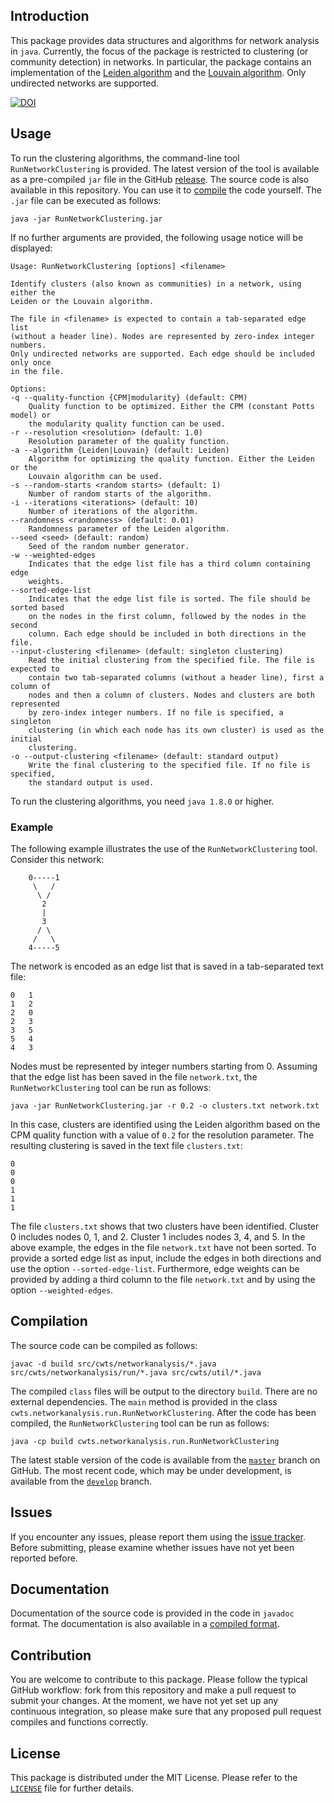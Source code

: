 ## Introduction

This package provides data structures and algorithms for network analysis in `java`.
Currently, the focus of the package is restricted to clustering (or community detection) in networks.
In particular, the package contains an implementation of the [Leiden algorithm](https://arxiv.org/abs/xxx.xxxx) and the [Louvain algorithm](https://arxiv.org/abs/0803.0476).
Only undirected networks are supported.

[![DOI](https://zenodo.org/badge/153760626.svg)](https://zenodo.org/badge/latestdoi/153760626)

## Usage

To run the clustering algorithms, the command-line tool `RunNetworkClustering` is provided.
The latest version of the tool is available as a pre-compiled `jar` file in the GitHub [release](https://github.com/CWTSLeiden/networkanalysis/releases/latest).
The source code is also available in this repository.
You can use it to [compile](#compilation) the code yourself.
The `.jar` file can be executed as follows:

```
java -jar RunNetworkClustering.jar
```

If no further arguments are provided, the following usage notice will be displayed:

```
Usage: RunNetworkClustering [options] <filename>

Identify clusters (also known as communities) in a network, using either the
Leiden or the Louvain algorithm.

The file in <filename> is expected to contain a tab-separated edge list
(without a header line). Nodes are represented by zero-index integer numbers.
Only undirected networks are supported. Each edge should be included only once
in the file.

Options:
-q --quality-function {CPM|modularity} (default: CPM)
    Quality function to be optimized. Either the CPM (constant Potts model) or
    the modularity quality function can be used.
-r --resolution <resolution> (default: 1.0)
    Resolution parameter of the quality function.
-a --algorithm {Leiden|Louvain} (default: Leiden)
    Algorithm for optimizing the quality function. Either the Leiden or the
    Louvain algorithm can be used.
-s --random-starts <random starts> (default: 1)
    Number of random starts of the algorithm.
-i --iterations <iterations> (default: 10)
    Number of iterations of the algorithm.
--randomness <randomness> (default: 0.01)
    Randomness parameter of the Leiden algorithm.
--seed <seed> (default: random)
    Seed of the random number generator.
-w --weighted-edges
    Indicates that the edge list file has a third column containing edge
    weights.
--sorted-edge-list
    Indicates that the edge list file is sorted. The file should be sorted based
    on the nodes in the first column, followed by the nodes in the second
    column. Each edge should be included in both directions in the file.
--input-clustering <filename> (default: singleton clustering)
    Read the initial clustering from the specified file. The file is expected to
    contain two tab-separated columns (without a header line), first a column of
    nodes and then a column of clusters. Nodes and clusters are both represented
    by zero-index integer numbers. If no file is specified, a singleton
    clustering (in which each node has its own cluster) is used as the initial
    clustering.
-o --output-clustering <filename> (default: standard output)
    Write the final clustering to the specified file. If no file is specified,
    the standard output is used.
```

To run the clustering algorithms, you need `java 1.8.0` or higher.

### Example

The following example illustrates the use of the `RunNetworkClustering` tool.
Consider this network:

```text
    0-----1
     \   /
      \ /
       2
       |
       3
      / \
     /   \
    4-----5
```

The network is encoded as an edge list that is saved in a tab-separated text file:

```text
0	1
1	2
2	0
2	3
3	5
5	4
4	3
```

Nodes must be represented by integer numbers starting from 0.
Assuming that the edge list has been saved in the file `network.txt`, the `RunNetworkClustering` tool can be run as follows:

```
java -jar RunNetworkClustering.jar -r 0.2 -o clusters.txt network.txt
```

In this case, clusters are identified using the Leiden algorithm based on the CPM quality function with a value of `0.2` for the resolution parameter.
The resulting clustering is saved in the text file `clusters.txt`:

```text
0
0
0
1
1
1
```

The file `clusters.txt` shows that two clusters have been identified.
Cluster 0 includes nodes 0, 1, and 2.
Cluster 1 includes nodes 3, 4, and 5.
In the above example, the edges in the file `network.txt` have not been sorted.
To provide a sorted edge list as input, include the edges in both directions and use the option ``--sorted-edge-list``.
Furthermore, edge weights can be provided by adding a third column to the file `network.txt` and by using the option ``--weighted-edges``.

## Compilation

The source code can be compiled as follows:

```
javac -d build src/cwts/networkanalysis/*.java src/cwts/networkanalysis/run/*.java src/cwts/util/*.java
```

The compiled `class` files will be output to the directory `build`.
There are no external dependencies.
The `main` method is provided in the class `cwts.networkanalysis.run.RunNetworkClustering`.
After the code has been compiled, the `RunNetworkClustering` tool can be run as follows:

```
java -cp build cwts.networkanalysis.run.RunNetworkClustering
```

The latest stable version of the code is available from the [`master`](https://github.com/CWTSLeiden/networkanalysis/tree/master) branch on GitHub.
The most recent code, which may be under development, is available from the [`develop`](https://github.com/CWTSLeiden/networkanalysis/tree/develop) branch.

## Issues

If you encounter any issues, please report them using the [issue tracker](https://github.com/CWTSLeiden/networkanalysis/issues).
Before submitting, please examine whether issues have not yet been reported before.

## Documentation

Documentation of the source code is provided in the code in `javadoc` format.
The documentation is also available in a [compiled format](https://CWTSLeiden.github.io/networkanalysis).

## Contribution

You are welcome to contribute to this package.
Please follow the typical GitHub workflow: fork from this repository and make a pull request to submit your changes.
At the moment, we have not yet set up any continuous integration, so please make sure that any proposed pull request compiles and functions correctly.

## License

This package is distributed under the MIT License.
Please refer to the [`LICENSE`](LICENSE) file for further details.
